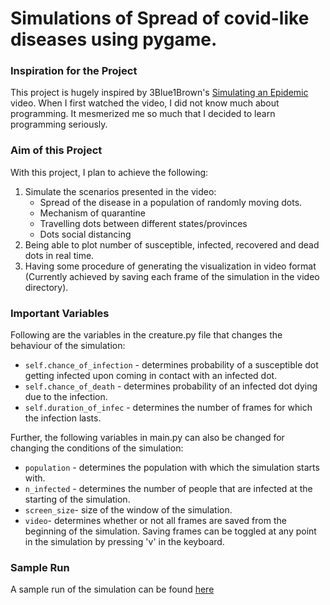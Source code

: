 # Simulations of Spread of covid-like diseases using pygame.

### Inspiration for the Project

This project is hugely inspired by 3Blue1Brown's [Simulating an Epidemic](https://www.youtube.com/watch?v=gxAaO2rsdIs) video. When I first watched the video, I did not know much about programming. It mesmerized me so much that I decided to learn programming seriously.

### Aim of this Project

With this project, I plan to achieve the following:

1. Simulate the scenarios presented in the video:
   * Spread of the disease in a population of randomly moving dots.
   * Mechanism of quarantine
   * Travelling dots between different states/provinces
   * Dots social distancing
2. Being able to plot number of susceptible, infected, recovered and dead dots in real time.
3. Having some procedure of generating the visualization in video format (Currently achieved by saving each frame of the simulation in the video directory).

### Important Variables

Following are the variables in the creature.py file that changes the behaviour of the simulation:

* `self.chance_of_infection` - determines probability of a susceptible dot getting infected upon coming in contact with an infected dot.
* `self.chance_of_death` - determines probability of an infected dot dying due to the infection.
* `self.duration_of_infec` - determines the number of frames for which the infection lasts.

Further, the following variables in main.py can also be changed for changing the conditions of the simulation:

* `population` - determines the population with which the simulation starts with.
* `n_infected` - determines the number of people that are infected at the starting of the simulation.
* `screen_size`- size of the window of the simulation.
* `video`-  determines whether or not all frames are saved from the beginning of the simulation. Saving frames can be toggled at any point in the simulation by pressing 'v' in the keyboard.


### Sample Run

A sample run of the simulation can be found [here](https://www.youtube.com/watch?v=SqPx3Qpeq6A)
